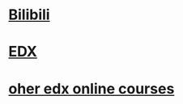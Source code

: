 # [Bilibili](https://www.bilibili.com/video/BV1LE411B7ir/?p=3&spm_id_from=pageDriver)
# [EDX](https://ocw.mit.edu/courses/res-6-012-introduction-to-probability-spring-2018/resources/lecture-overview/)
# [oher edx online courses](https://courses.edx.org/dashboard?utm_source=braze&utm_medium=email&utm_campaign=enrollmentconfirmation)
